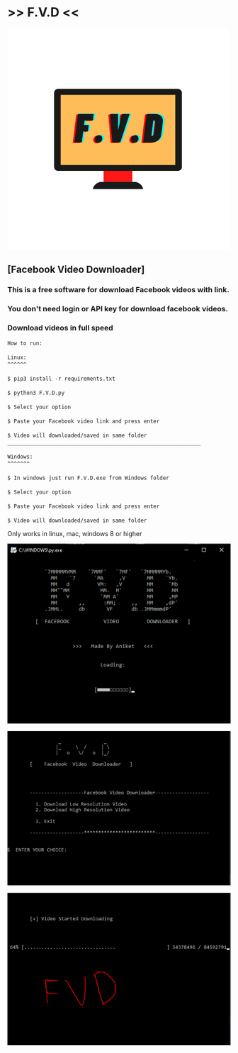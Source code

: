 # >>            F.V.D            <<
![LOGO](https://raw.githubusercontent.com/deadlysnowman3308/F.V.D/Hackingvila/screenshots/logo.png)

## [Facebook Video Downloader]

### This is a free software for download Facebook videos with link. 

### You don't need login or API key for download facebook videos.

### Download videos in full speed

```
How to run:

Linux:
^^^^^^

$ pip3 install -r requirements.txt

$ python3 F.V.D.py

$ Select your option 

$ Paste your Facebook video link and press enter

$ Video will downloaded/saved in same folder
_____________________________________________________________

Windows:
^^^^^^^

$ In windows just run F.V.D.exe from Windows folder

$ Select your option 

$ Paste your Facebook video link and press enter

$ Video will downloaded/saved in same folder

```
Only works in linux, mac, windows 8 or higher

![Loding](https://raw.githubusercontent.com/deadlysnowman3308/F.V.D/Hackingvila/screenshots/1.PNG)

![Menu](https://raw.githubusercontent.com/deadlysnowman3308/F.V.D/Hackingvila/screenshots/2.PNG)

![Downloading](https://raw.githubusercontent.com/deadlysnowman3308/F.V.D/Hackingvila/screenshots/3.PNG)
